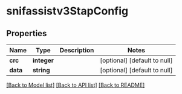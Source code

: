 # snifassistv3StapConfig

## Properties
Name | Type | Description | Notes
------------ | ------------- | ------------- | -------------
**crc** | **integer** |  | [optional] [default to null]
**data** | **string** |  | [optional] [default to null]

[[Back to Model list]](../README.md#documentation-for-models) [[Back to API list]](../README.md#documentation-for-api-endpoints) [[Back to README]](../README.md)


